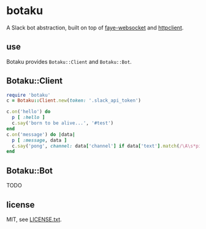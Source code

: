 
# botaku

A Slack bot abstraction, built on top of [faye-websocket](https://github.com/faye/faye-websocket-ruby) and [httpclient](https://github.com/nahi/httpclient).


## use

Botaku provides `Botaku::Client` and `Botaku::Bot`.

## Botaku::Client

```ruby
require 'botaku'
c = Botaku::Client.new(token: '.slack_api_token')

c.on('hello') do
  p [ :hello ]
  c.say('born to be alive...', '#test')
end
c.on('message') do |data|
  p [ :message, data ]
  c.say('pong', channel: data['channel'] if data['text'].match(/\A\s*ping\b/)
end
```

## Botaku::Bot

TODO


## license

MIT, see [LICENSE.txt](LICENSE.txt).

